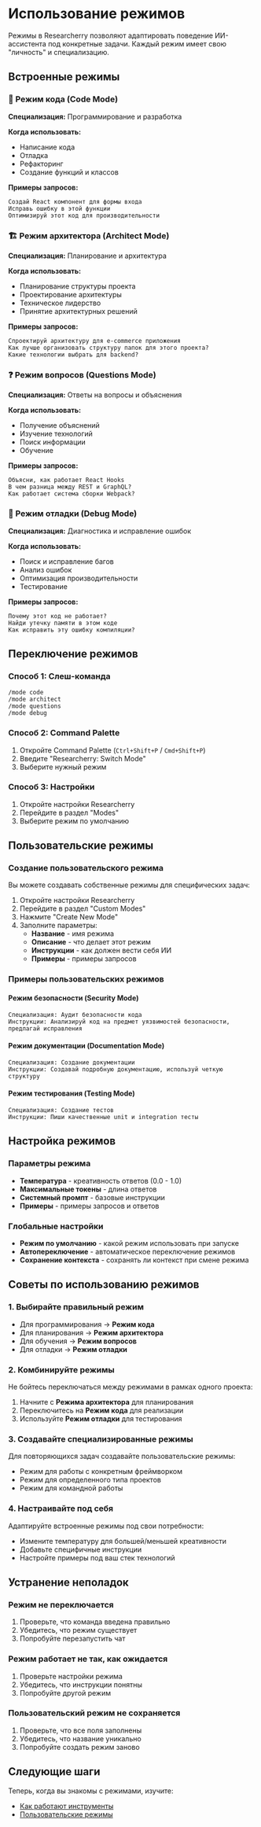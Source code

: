 # Использование режимов

Режимы в Researcherry позволяют адаптировать поведение ИИ-ассистента под конкретные задачи. Каждый режим имеет свою "личность" и специализацию.

## Встроенные режимы

### 🚀 Режим кода (Code Mode)

**Специализация:** Программирование и разработка

**Когда использовать:**

- Написание кода
- Отладка
- Рефакторинг
- Создание функций и классов

**Примеры запросов:**

```
Создай React компонент для формы входа
Исправь ошибку в этой функции
Оптимизируй этот код для производительности
```

### 🏗️ Режим архитектора (Architect Mode)

**Специализация:** Планирование и архитектура

**Когда использовать:**

- Планирование структуры проекта
- Проектирование архитектуры
- Техническое лидерство
- Принятие архитектурных решений

**Примеры запросов:**

```
Спроектируй архитектуру для e-commerce приложения
Как лучше организовать структуру папок для этого проекта?
Какие технологии выбрать для backend?
```

### ❓ Режим вопросов (Questions Mode)

**Специализация:** Ответы на вопросы и объяснения

**Когда использовать:**

- Получение объяснений
- Изучение технологий
- Поиск информации
- Обучение

**Примеры запросов:**

```
Объясни, как работает React Hooks
В чем разница между REST и GraphQL?
Как работает система сборки Webpack?
```

### 🐛 Режим отладки (Debug Mode)

**Специализация:** Диагностика и исправление ошибок

**Когда использовать:**

- Поиск и исправление багов
- Анализ ошибок
- Оптимизация производительности
- Тестирование

**Примеры запросов:**

```
Почему этот код не работает?
Найди утечку памяти в этом коде
Как исправить эту ошибку компиляции?
```

## Переключение режимов

### Способ 1: Слеш-команда

```
/mode code
/mode architect
/mode questions
/mode debug
```

### Способ 2: Command Palette

1. Откройте Command Palette (`Ctrl+Shift+P` / `Cmd+Shift+P`)
2. Введите "Researcherry: Switch Mode"
3. Выберите нужный режим

### Способ 3: Настройки

1. Откройте настройки Researcherry
2. Перейдите в раздел "Modes"
3. Выберите режим по умолчанию

## Пользовательские режимы

### Создание пользовательского режима

Вы можете создавать собственные режимы для специфических задач:

1. Откройте настройки Researcherry
2. Перейдите в раздел "Custom Modes"
3. Нажмите "Create New Mode"
4. Заполните параметры:
    - **Название** - имя режима
    - **Описание** - что делает этот режим
    - **Инструкции** - как должен вести себя ИИ
    - **Примеры** - примеры запросов

### Примеры пользовательских режимов

#### Режим безопасности (Security Mode)

```
Специализация: Аудит безопасности кода
Инструкции: Анализируй код на предмет уязвимостей безопасности, предлагай исправления
```

#### Режим документации (Documentation Mode)

```
Специализация: Создание документации
Инструкции: Создавай подробную документацию, используй четкую структуру
```

#### Режим тестирования (Testing Mode)

```
Специализация: Создание тестов
Инструкции: Пиши качественные unit и integration тесты
```

## Настройка режимов

### Параметры режима

- **Температура** - креативность ответов (0.0 - 1.0)
- **Максимальные токены** - длина ответов
- **Системный промпт** - базовые инструкции
- **Примеры** - примеры запросов и ответов

### Глобальные настройки

- **Режим по умолчанию** - какой режим использовать при запуске
- **Автопереключение** - автоматическое переключение режимов
- **Сохранение контекста** - сохранять ли контекст при смене режима

## Советы по использованию режимов

### 1. Выбирайте правильный режим

- Для программирования → **Режим кода**
- Для планирования → **Режим архитектора**
- Для обучения → **Режим вопросов**
- Для отладки → **Режим отладки**

### 2. Комбинируйте режимы

Не бойтесь переключаться между режимами в рамках одного проекта:

1. Начните с **Режима архитектора** для планирования
2. Переключитесь на **Режим кода** для реализации
3. Используйте **Режим отладки** для тестирования

### 3. Создавайте специализированные режимы

Для повторяющихся задач создавайте пользовательские режимы:

- Режим для работы с конкретным фреймворком
- Режим для определенного типа проектов
- Режим для командной работы

### 4. Настраивайте под себя

Адаптируйте встроенные режимы под свои потребности:

- Измените температуру для большей/меньшей креативности
- Добавьте специфичные инструкции
- Настройте примеры под ваш стек технологий

## Устранение неполадок

### Режим не переключается

1. Проверьте, что команда введена правильно
2. Убедитесь, что режим существует
3. Попробуйте перезапустить чат

### Режим работает не так, как ожидается

1. Проверьте настройки режима
2. Убедитесь, что инструкции понятны
3. Попробуйте другой режим

### Пользовательский режим не сохраняется

1. Проверьте, что все поля заполнены
2. Убедитесь, что название уникально
3. Попробуйте создать режим заново

## Следующие шаги

Теперь, когда вы знакомы с режимами, изучите:

- [Как работают инструменты](./how-tools-work.md)
- [Пользовательские режимы](../advanced-usage/custom-modes.md)
